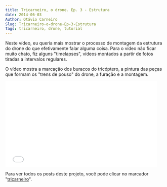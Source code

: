 ```yaml
---
title: Tricarneiro, o drone. Ep. 3 - Estrutura
date: 2014-06-03
Author: Otávio Carneiro
Slug: Tricarneiro-o-drone-Ep-3-Estrutura
Tags: tricarneiro, drone, tutorial
---
```


Neste vídeo, eu queria mais mostrar o processo de montagem da estrutura
do drone do que efetivamente falar alguma coisa. Para o vídeo não ficar
muito chato, fiz alguns "timelapses", vídeos montados a partir de fotos
tiradas a intervalos regulares.

O vídeo mostra a marcação dos buracos do tricóptero, a pintura das peças
que formam os "trens de pouso" do drone, a furação e a montagem.

<iframe allowfullscreen frameborder="0" height="270" src="//www.youtube.com/embed/FPO4Ck6VYgs" width="480"></iframe>

Para ver todos os posts deste projeto, você pode clicar no marcador
"[tricarneiro](http://umcarneiro.blogspot.com.br/search/label/tricarneiro)".


